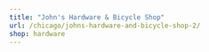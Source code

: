 ```yaml
---
title: "John's Hardware & Bicycle Shop"
url: /chicago/johns-hardware-and-bicycle-shop-2/
shop: hardware
---
```

